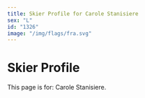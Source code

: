 ```yaml
---
title: Skier Profile for Carole Stanisiere
sex: "L"
id: "1326"
image: "/img/flags/fra.svg" 
---
```


# Skier Profile

This page is for: Carole Stanisiere.
    